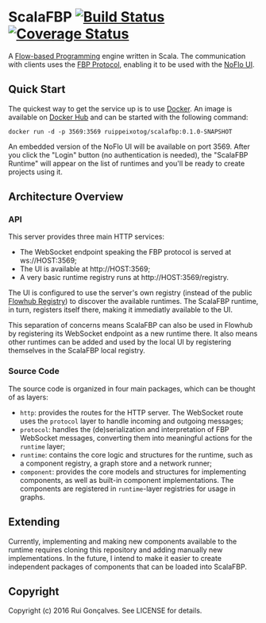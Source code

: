 # ScalaFBP [![Build Status](https://travis-ci.org/ruippeixotog/scalafbp.svg?branch=master)](https://travis-ci.org/ruippeixotog/scalafbp) [![Coverage Status](https://coveralls.io/repos/github/ruippeixotog/scalafbp/badge.svg?branch=master)](https://coveralls.io/github/ruippeixotog/scalafbp?branch=master)

A [Flow-based Programming](https://en.wikipedia.org/wiki/Flow-based_programming) engine written in Scala. The communication with clients uses the [FBP Protocol](https://flowbased.github.io/fbp-protocol), enabling it to be used with the [NoFlo UI](https://github.com/noflo/noflo-ui).

## Quick Start

The quickest way to get the service up is to use [Docker](https://www.docker.com/). An image is available on [Docker Hub](https://registry.hub.docker.com/u/ruippeixotog/scalafbp/) and can be started with the following command:

```
docker run -d -p 3569:3569 ruippeixotog/scalafbp:0.1.0-SNAPSHOT
```

An embedded version of the NoFlo UI will be available on port 3569. After you click the "Login" button (no authentication is needed), the "ScalaFBP Runtime" will appear on the list of runtimes and you'll be ready to create projects using it.

## Architecture Overview

### API

This server provides three main HTTP services:

* The WebSocket endpoint speaking the FBP protocol is served at ws://HOST:3569;
* The UI is available at http://HOST:3569;
* A very basic runtime registry runs at http://HOST:3569/registry.

The UI is configured to use the server's own registry (instead of the public [Flowhub Registry](https://flowhub.io/)) to discover the available runtimes. The ScalaFBP runtime, in turn, registers itself there, making it immediatly available to the UI.

This separation of concerns means ScalaFBP can also be used in Flowhub by registering its WebSocket endpoint as a new runtime there. It also means other runtimes can be added and used by the local UI by registering themselves in the ScalaFBP local registry.

### Source Code

The source code is organized in four main packages, which can be thought of as layers:

* `http`: provides the routes for the HTTP server. The WebSocket route uses the `protocol` layer to handle incoming and outgoing messages;
* `protocol`: handles the (de)serialization and interpretation of FBP WebSocket messages, converting them into meaningful actions for the `runtime` layer;
* `runtime`: contains the core logic and structures for the runtime, such as a component registry, a graph store and a network runner;
* `component`: provides the core models and structures for implementing components, as well as built-in component implementations. The components are registered in `runtime`-layer registries for usage in graphs.

## Extending

Currently, implementing and making new components available to the runtime requires cloning this repository and adding manually new implementations. In the future, I intend to make it easier to create independent packages of components that can be loaded into ScalaFBP.

## Copyright

Copyright (c) 2016 Rui Gonçalves. See LICENSE for details.
